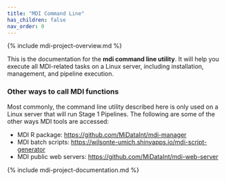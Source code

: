 ```yaml
---
title: "MDI Command Line"
has_children: false
nav_order: 0
---
```


{% include mdi-project-overview.md %} 

This is the documentation for the **mdi command line utility**.
It will help you execute all MDI-related tasks on a Linux server, 
including installation, management, and pipeline execution.

### Other ways to call MDI functions

Most commonly, the command line utility described here is only
used on a Linux server that will run Stage 1 Pipelines.
The following are some of the other ways MDI tools are accessed:

- MDI R package: <https://github.com/MiDataInt/mdi-manager>
- MDI batch scripts: <https://wilsonte-umich.shinyapps.io/mdi-script-generator>
- MDI public web servers: <https://github.com/MiDataInt/mdi-web-server>

{% include mdi-project-documentation.md %}
